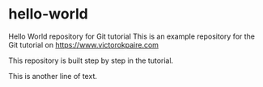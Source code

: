 # hello-world
Hello World repository for Git tutorial 
This is an example repository for the Git tutorial on https://www.victorokpaire.com

This repository is built step by step in the tutorial.


This is another line of text.
